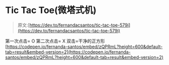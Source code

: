 # Tic Tac Toe(微塔式机)

> 原文:[https://dev.to/fernandacsantos/tic-tac-toe-579i](https://dev.to/fernandacsantos/tic-tac-toe-579i)

第一次点击= O
第二次点击= X
双击=干净的正方形
[https://codepen.io/fernanda-santos/embed/zQPRmL?height=600&default-tab=result&embed-version=2](https://codepen.io/fernanda-santos/embed/zQPRmL?height=600&default-tab=result&embed-version=2)